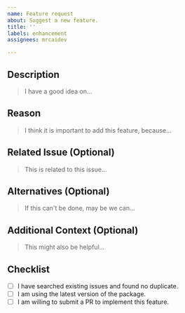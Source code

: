 ```yaml
---
name: Feature request
about: Suggest a new feature.
title: ''
labels: enhancement
assignees: mrcaidev

---
```


## Description

> I have a good idea on...

## Reason

> I think it is important to add this feature, because...

## Related Issue (Optional)

> This is related to this issue...

## Alternatives (Optional)

> If this can't be done, may be we can...

## Additional Context (Optional)

> This might also be helpful...

## Checklist

- [ ] I have searched existing issues and found no duplicate.
- [ ] I am using the latest version of the package.
- [ ] I am willing to submit a PR to implement this feature.
